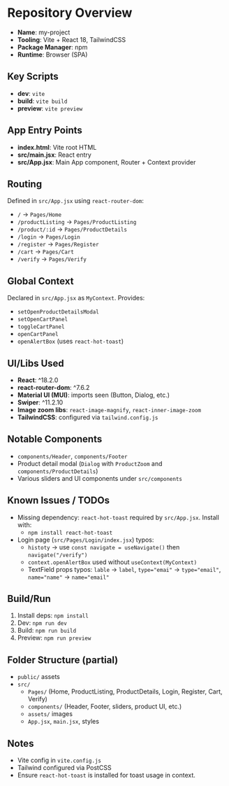 # Repository Overview

- **Name**: my-project
- **Tooling**: Vite + React 18, TailwindCSS
- **Package Manager**: npm
- **Runtime**: Browser (SPA)

## Key Scripts
- **dev**: `vite`
- **build**: `vite build`
- **preview**: `vite preview`

## App Entry Points
- **index.html**: Vite root HTML
- **src/main.jsx**: React entry
- **src/App.jsx**: Main App component, Router + Context provider

## Routing
Defined in `src/App.jsx` using `react-router-dom`:
- `/` → `Pages/Home`
- `/productListing` → `Pages/ProductListing`
- `/product/:id` → `Pages/ProductDetails`
- `/login` → `Pages/Login`
- `/register` → `Pages/Register`
- `/cart` → `Pages/Cart`
- `/verify` → `Pages/Verify`

## Global Context
Declared in `src/App.jsx` as `MyContext`. Provides:
- `setOpenProductDetailsModal`
- `setOpenCartPanel`
- `toggleCartPanel`
- `openCartPanel`
- `openAlertBox` (uses `react-hot-toast`)

## UI/Libs Used
- **React**: ^18.2.0
- **react-router-dom**: ^7.6.2
- **Material UI (MUI)**: imports seen (Button, Dialog, etc.)
- **Swiper**: ^11.2.10
- **Image zoom libs**: `react-image-magnify`, `react-inner-image-zoom`
- **TailwindCSS**: configured via `tailwind.config.js`

## Notable Components
- `components/Header`, `components/Footer`
- Product detail modal (`Dialog` with `ProductZoom` and `components/ProductDetails`)
- Various sliders and UI components under `src/components`

## Known Issues / TODOs
- Missing dependency: `react-hot-toast` required by `src/App.jsx`. Install with:
  - `npm install react-hot-toast`
- Login page (`src/Pages/Login/index.jsx`) typos:
  - `histoty` → use `const navigate = useNavigate()` then `navigate("/verify")`
  - `context.openAlertBox` used without `useContext(MyContext)`
  - TextField props typos: `lable` → `label`, `type="emai"` → `type="email"`, `name="name"` → `name="email"`

## Build/Run
1. Install deps: `npm install`
2. Dev: `npm run dev`
3. Build: `npm run build`
4. Preview: `npm run preview`

## Folder Structure (partial)
- `public/` assets
- `src/`
  - `Pages/` (Home, ProductListing, ProductDetails, Login, Register, Cart, Verify)
  - `components/` (Header, Footer, sliders, product UI, etc.)
  - `assets/` images
  - `App.jsx`, `main.jsx`, styles

## Notes
- Vite config in `vite.config.js`
- Tailwind configured via PostCSS
- Ensure `react-hot-toast` is installed for toast usage in context.